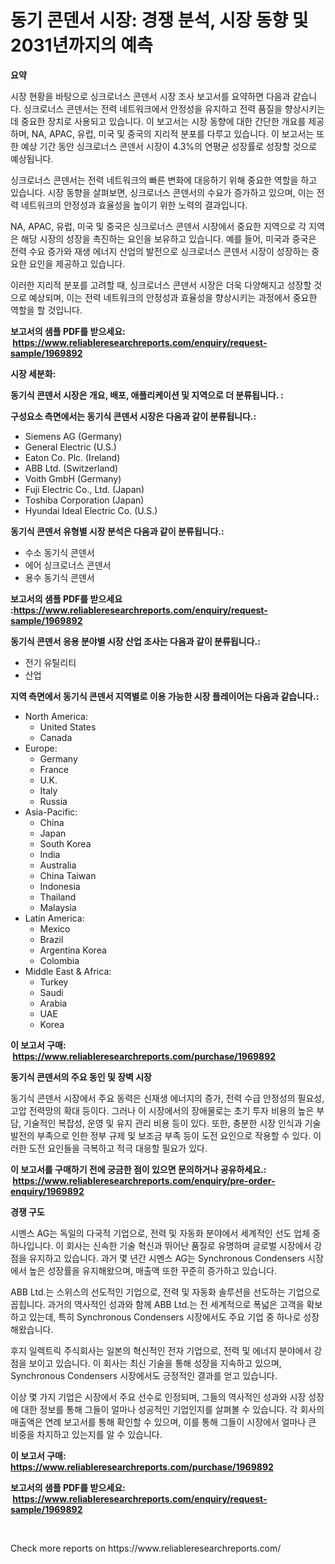 <p><h1>동기 콘덴서 시장: 경쟁 분석, 시장 동향 및 2031년까지의 예측</h1></p><p><strong>요약</strong></p>
<p><p>시장 현황을 바탕으로 싱크로너스 콘덴서 시장 조사 보고서를 요약하면 다음과 같습니다. 싱크로너스 콘덴서는 전력 네트워크에서 안정성을 유지하고 전력 품질을 향상시키는 데 중요한 장치로 사용되고 있습니다. 이 보고서는 시장 동향에 대한 간단한 개요를 제공하며, NA, APAC, 유럽, 미국 및 중국의 지리적 분포를 다루고 있습니다. 이 보고서는 또한 예상 기간 동안 싱크로너스 콘덴서 시장이 4.3%의 연평균 성장률로 성장할 것으로 예상됩니다.</p><p>싱크로너스 콘덴서는 전력 네트워크의 빠른 변화에 대응하기 위해 중요한 역할을 하고 있습니다. 시장 동향을 살펴보면, 싱크로너스 콘덴서의 수요가 증가하고 있으며, 이는 전력 네트워크의 안정성과 효율성을 높이기 위한 노력의 결과입니다.</p><p>NA, APAC, 유럽, 미국 및 중국은 싱크로너스 콘덴서 시장에서 중요한 지역으로 각 지역은 해당 시장의 성장을 촉진하는 요인을 보유하고 있습니다. 예를 들어, 미국과 중국은 전력 수요 증가와 재생 에너지 산업의 발전으로 싱크로너스 콘덴서 시장이 성장하는 중요한 요인을 제공하고 있습니다.</p><p>이러한 지리적 분포를 고려할 때, 싱크로너스 콘덴서 시장은 더욱 다양해지고 성장할 것으로 예상되며, 이는 전력 네트워크의 안정성과 효율성을 향상시키는 과정에서 중요한 역할을 할 것입니다.</p></p>
<p><strong>보고서의 샘플 PDF를 받으세요: &nbsp;<a href="https://www.reliableresearchreports.com/enquiry/request-sample/1969892">https://www.reliableresearchreports.com/enquiry/request-sample/1969892</a></strong></p>
<p><strong>시장 세분화:</strong></p>
<p><strong> 동기식 콘덴서 시장은 개요, 배포, 애플리케이션 및 지역으로 더 분류됩니다. :</strong></p>
<p><strong>구성요소 측면에서는 동기식 콘덴서 시장은 다음과 같이 분류됩니다.:</strong></p>
<p><ul><li>Siemens AG (Germany)</li><li>General Electric (U.S.)</li><li>Eaton Co. Plc. (Ireland)</li><li>ABB Ltd. (Switzerland)</li><li>Voith GmbH (Germany)</li><li>Fuji Electric Co., Ltd. (Japan)</li><li>Toshiba Corporation (Japan)</li><li>Hyundai Ideal Electric Co. (U.S.)</li></ul></p>
<p><strong> 동기식 콘덴서 유형별 시장 분석은 다음과 같이 분류됩니다.:</strong></p>
<p><ul><li>수소 동기식 콘덴서</li><li>에어 싱크로너스 콘덴서</li><li>용수 동기식 콘덴서</li></ul></p>
<p><strong>보고서의 샘플 PDF를 받으세요 :<a href="https://www.reliableresearchreports.com/enquiry/request-sample/1969892">https://www.reliableresearchreports.com/enquiry/request-sample/1969892</a></strong></p>
<p><strong> 동기식 콘덴서 응용 분야별 시장 산업 조사는 다음과 같이 분류됩니다.:</strong></p>
<p><ul><li>전기 유틸리티</li><li>산업</li></ul></p>
<p><strong>지역 측면에서 동기식 콘덴서 지역별로 이용 가능한 시장 플레이어는 다음과 같습니다.:</strong></p>
<p><ul>
    <li>
        North America:
        <ul>
            <li>United States</li>
            <li>Canada</li>
        </ul>
    </li>
    <li>
        Europe:
        <ul>
            <li>Germany</li>
            <li>France</li>
            <li>U.K.</li>
            <li>Italy</li>
            <li>Russia</li>
        </ul>
    </li>
    <li>
        Asia-Pacific:
        <ul>
            <li>China</li>
            <li>Japan</li>
            <li>South Korea</li>
            <li>India</li>
            <li>Australia</li>
            <li>China Taiwan</li>
            <li>Indonesia</li>
            <li>Thailand</li>
            <li>Malaysia</li>
        </ul>
    </li>
    <li>
        Latin America:
        <ul>
            <li>Mexico</li>
            <li>Brazil</li>
            <li>Argentina Korea</li>
            <li>Colombia</li>
        </ul>
    </li>
    <li>
        Middle East & Africa:
        <ul>
            <li>Turkey</li>
            <li>Saudi</li>
            <li>Arabia</li>
            <li>UAE</li>
            <li>Korea</li>
        </ul>
    </li>
    </ul></p>
<p><strong>이 보고서 구매: &nbsp;<a href="https://www.reliableresearchreports.com/purchase/1969892">https://www.reliableresearchreports.com/purchase/1969892</a></strong></p>
<p><strong>동기식 콘덴서의 주요 동인 및 장벽 시장</strong></p>
<p><p>동기식 콘덴서 시장에서 주요 동력은 신재생 에너지의 증가, 전력 수급 안정성의 필요성, 고압 전력망의 확대 등이다. 그러나 이 시장에서의 장애물로는 초기 투자 비용의 높은 부담, 기술적인 복잡성, 운영 및 유지 관리 비용 등이 있다. 또한, 충분한 시장 인식과 기술 발전의 부족으로 인한 정부 규제 및 보조금 부족 등이 도전 요인으로 작용할 수 있다. 이러한 도전 요인들을 극복하고 적극 대응할 필요가 있다.</p></p>
<p><strong>이 보고서를 구매하기 전에 궁금한 점이 있으면 문의하거나 공유하세요.: &nbsp;<a href="https://www.reliableresearchreports.com/enquiry/pre-order-enquiry/1969892">https://www.reliableresearchreports.com/enquiry/pre-order-enquiry/1969892</a></strong></p>
<p><strong>경쟁 구도</strong></p>
<p><p>시멘스 AG는 독일의 다국적 기업으로, 전력 및 자동화 분야에서 세계적인 선도 업체 중 하나입니다. 이 회사는 신속한 기술 혁신과 뛰어난 품질로 유명하며 글로벌 시장에서 강점을 유지하고 있습니다. 과거 몇 년간 시멘스 AG는 Synchronous Condensers 시장에서 높은 성장률을 유지해왔으며, 매출액 또한 꾸준히 증가하고 있습니다.</p><p>ABB Ltd.는 스위스의 선도적인 기업으로, 전력 및 자동화 솔루션을 선도하는 기업으로 꼽힙니다. 과거의 역사적인 성과와 함께 ABB Ltd.는 전 세계적으로 폭넓은 고객을 확보하고 있는데, 특히 Synchronous Condensers 시장에서도 주요 기업 중 하나로 성장해왔습니다.</p><p>후지 일렉트릭 주식회사는 일본의 혁신적인 전자 기업으로, 전력 및 에너지 분야에서 강점을 보이고 있습니다. 이 회사는 최신 기술을 통해 성장을 지속하고 있으며, Synchronous Condensers 시장에서도 긍정적인 결과를 얻고 있습니다.</p><p>이상 몇 가지 기업은 시장에서 주요 선수로 인정되며, 그들의 역사적인 성과와 시장 성장에 대한 정보를 통해 그들이 얼마나 성공적인 기업인지를 살펴볼 수 있습니다. 각 회사의 매출액은 연례 보고서를 통해 확인할 수 있으며, 이를 통해 그들이 시장에서 얼마나 큰 비중을 차지하고 있는지를 알 수 있습니다.</p></p>
<p><strong>이 보고서 구매: &nbsp; <a href="https://www.reliableresearchreports.com/purchase/1969892">https://www.reliableresearchreports.com/purchase/1969892</a></strong></p>
<p><strong>보고서의 샘플 PDF를 받으세요: &nbsp;<a href="https://www.reliableresearchreports.com/enquiry/request-sample/1969892">https://www.reliableresearchreports.com/enquiry/request-sample/1969892</a></strong><strong></strong></p>
<p>&nbsp;</p>
<p>Check more reports on https://www.reliableresearchreports.com/</p>